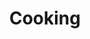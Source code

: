 ---
title: Cooking
description: A description of this category
image:

# Badge style
style:
    background: "#dd661e"
    color: "#fff"
---